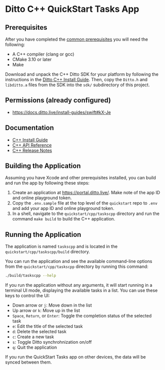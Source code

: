 # Ditto C++ QuickStart Tasks App

## Prerequisites

After you have completed the [common prerequisites] you will need the following:

- A C++ compiler (clang or gcc)
- CMake 3.10 or later
- Make

Download and unpack the C++ Ditto SDK for your platform by following the
instructions in the [Ditto C++ Install Guide](https://docs.ditto.live/install-guides/cpp).
Then, copy the `Ditto.h` and `libditto.a` files from the SDK into the `sdk/`
subdirectory of this project.


## Permissions (already configured)

- <https://docs.ditto.live/install-guides/swift#kX-Je>

## Documentation

- [C++ Install Guide](https://docs.ditto.live/install-guides/cpp)
- [C++ API Reference](https://software.ditto.live/cpp/Ditto/4.9.0/api-reference/)
- [C++ Release Notes](https://docs.ditto.live/release-notes/cpp)

[common prerequisites]: https://github.com/getditto/quickstart#common-prerequisites

## Building the Application

Assuming you have Xcode and other prerequisites installed, you can build and run the app by following these steps:

1. Create an application at <https://portal.ditto.live/>.  Make note of the app ID and online playground token.
2. Copy the `.env.sample` file at the top level of the `quickstart` repo to `.env` and add your app ID and online playground token.
3. In a shell, navigate to the `quickstart/cpp/taskscpp` directory and run the command `make build` to build the C++ application.

## Running the Application

The application is named `taskscpp` and is located in the `quickstart/cpp/taskscpp/build` directory.

You can run the application and see the available command-line options from the
`quickstart/cpp/taskscpp` directory by running this command:

```sh
./build/taskscpp --help
```

If you run the application without any arguments, it will start running in a
terminal UI mode, displaying the available tasks in a list.  You can use these
keys to control the UI:

- Down arrow or `j`: Move down in the list
- Up arrow or `k`: Move up in the list
- `Space`, `Return`, or `Enter`: Toggle the completion status of the selected task
- `e`: Edit the title of the selected task
- `d`: Delete the selected task
- `c`: Create a new task
- `s`: Toggle Ditto synchrohnization on/off
- `q`: Quit the application

If you run the QuickStart Tasks app on other devices, the data will be synced
between them.
